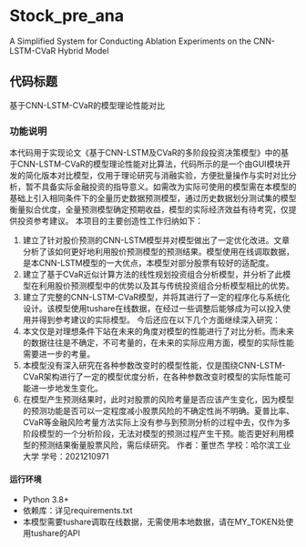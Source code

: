 # Stock_pre_ana
A Simplified System for Conducting Ablation Experiments on the CNN-LSTM-CVaR Hybrid Model
## 代码标题  
基于CNN-LSTM-CVaR的模型理论性能对比
### 功能说明  
本代码用于实现论文《基于CNN-LSTM及CVaR的多阶段投资决策模型》中的基于CNN-LSTM-CVaR的模型理论性能对比算法，代码所示的是一个由GUI模块开发的简化版本对比模型，仅用于理论研究与消融实验，方便批量操作与实时对比分析，暂不具备实际金融投资的指导意义。如需改为实际可使用的模型需在本模型的基础上引入相同条件下的全量历史数据预测模型，通过历史数据划分测试集的模型衡量拟合优度，全量预测模型确定预期收益，模型的实际经济效益有待考究，仅提供投资参考建议。 
本项目的主要创造性工作归纳如下：
1. 建立了针对股价预测的CNN-LSTM模型并对模型做出了一定优化改进。文章分析了该如何更好地利用股价预测模型的预测结果。模型使用在线调取数据，是本CNN-LSTM模型的一大优点，本模型对部分股票有较好的适配度。
2. 建立了基于CVaR近似计算方法的线性规划投资组合分析模型，并分析了此模型在利用股价预测模型中的优势以及其与传统投资组合分析模型相比的优势。
3. 建立了完整的CNN-LSTM-CVaR模型，并将其进行了一定的程序化与系统化设计。该模型使用tushare在线数据，在经过一些调整后能够成为可以投入使用并得到参考建议的实际模型。
今后还应在以下几个方面继续深入研究：
1. 本文仅是对理想条件下站在未来的角度对模型的性能进行了对比分析。而未来的数据往往是不确定，不可考量的，在未来的实际应用方面，模型的实际性能需要进一步的考量。
2. 本模型没有深入研究在各种参数改变时的模型性能，仅是围绕CNN-LSTM-CVaR架构进行了一定的模型优度分析，在各种参数改变时模型的实际性能可能进一步地发生变化。
3. 在模型产生预测结果时，此时对股票的风险考量是否应该产生变化，因为模型的预测功能是否可以一定程度减小股票风险的不确定性尚不明确。夏普比率、CVaR等金融风险考量方法实际上没有参与到预测分析的过程中去，仅作为多阶段模型的一个分析阶段，无法对模型的预测过程产生干预。能否更好利用模型的预测结果衡量股票风险，需后续研究。
作者：董世杰
学校：哈尔滨工业大学
学号：2021210971 
#### 运行环境  
- Python 3.8+  
- 依赖库：详见requirements.txt 
- 本模型需要tushare调取在线数据，无需使用本地数据，请在MY_TOKEN处使用tushare的API
